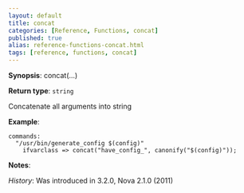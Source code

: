 ```yaml
---
layout: default
title: concat
categories: [Reference, Functions, concat]
published: true
alias: reference-functions-concat.html
tags: [reference, functions, concat]
---
```




**Synopsis**: concat(...) 

**Return type**: `string`

  

Concatenate all arguments into string

**Example**:  
   

```cf3
commands:
  "/usr/bin/generate_config $(config)"
    ifvarclass => concat("have_config_", canonify("$(config)"));
```

**Notes**:  
   
 *History*: Was introduced in 3.2.0, Nova 2.1.0 (2011)
